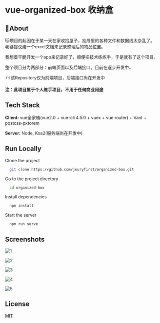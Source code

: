# vue-organized-box 收纳盒

## 🚀About
:cat:项目的起因在于某一天在家收拾屋子，抽屉里的各种文件和数据线太杂乱了。老婆提议建一个excel文档来记录整理后的物品位置。

我想着干脆开发一个app来记录好了，顺便把技术练练手，于是就有了这个项目。

整个项目分为两部分：前端页面以及后端接口。目前在逐步开发中...

:zap::zap:该Repository仅为前端项目，后端接口尚在开发中

**注：此项目属于个人练手项目，不用于任何商业用途**

## Tech Stack

**Client:** vue全家桶(vue2.0 + vue-cli 4.5.0 + vuex + vue router) + Vant + postcss-pxtorem

**Server:** Node, Koa2(服务端尚在开发中)


## Run Locally

Clone the project

```bash
  git clone https://github.com/jouryfirst/organized-box.git
```

Go to the project directory

```bash
  cd organized-box
```

Install dependencies

```bash
  npm install
```

Start the server

```bash
  npm run serve
```


## Screenshots

![1](https://github.com/jouryfirst/organized-box/blob/main/src/assets/githubImages/shelf.png?raw=true)

![2](https://github.com/jouryfirst/organized-box/blob/main/src/assets/githubImages/statistics.png?raw=true)

![3](https://github.com/jouryfirst/organized-box/blob/main/src/assets/githubImages/config.png?raw=true)

![4](https://github.com/jouryfirst/organized-box/blob/main/src/assets/githubImages/addGoods.png?raw=true)

![5](https://github.com/jouryfirst/organized-box/blob/main/src/assets/githubImages/goodDetail.png?raw=true)


## License

[MIT](https://choosealicense.com/licenses/mit/)
